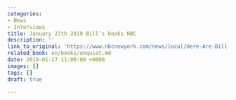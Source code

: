 ```yaml
---
categories:
- News
- Interviews
title: January 27th 2019 Bill’s books NBC
description: ''
link_to_original: 'https://www.nbcnewyork.com/news/local/Here-Are-Bill-Goldsteins-Book-Choices-for-Jan-27-504911181.html '
related_book: en/books/unquiet.md
date: 2019-01-27 11:00:00 +0000
images: []
tags: []
draft: true

---
```

